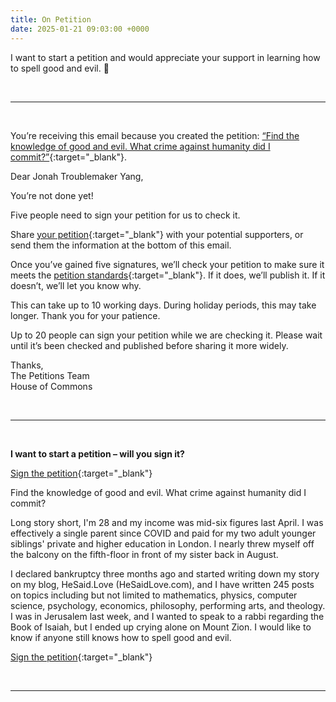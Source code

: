 ```yaml
---
title: On Petition
date: 2025-01-21 09:03:00 +0000
---
```


I want to start a petition and would appreciate your support in learning how to spell good and evil. 🙏

<br>

*******

<br>

You’re receiving this email because you created the petition: [“Find the knowledge of good and evil. What crime against humanity did I commit?”](https://petition.parliament.uk/petitions/714724/sponsors/new?token=sVp9ZnfBuCPfLbij1bxC){:target="_blank"}.

Dear Jonah Troublemaker Yang,  

You’re not done yet!  

Five people need to sign your petition for us to check it.  

Share [your petition](https://petition.parliament.uk/petitions/714724/sponsors/new?token=sVp9ZnfBuCPfLbij1bxC){:target="_blank"} with your potential supporters, or send them the information at the bottom of this email.  

Once you’ve gained five signatures, we’ll check your petition to make sure it meets the [petition standards](https://petition.parliament.uk/help#standards){:target="_blank"}. If it does, we’ll publish it. If it doesn’t, we’ll let you know why.  

This can take up to 10 working days. During holiday periods, this may take longer. Thank you for your patience.  

Up to 20 people can sign your petition while we are checking it. Please wait until it’s been checked and published before sharing it more widely.  

Thanks,  
The Petitions Team  
House of Commons  

<br>

*******

<br>

**I want to start a petition – will you sign it?**  

[Sign the petition](https://petition.parliament.uk/petitions/714724/sponsors/new?token=sVp9ZnfBuCPfLbij1bxC){:target="_blank"}

Find the knowledge of good and evil. What crime against humanity did I commit?  

Long story short, I'm 28 and my income was mid-six figures last April. I was effectively a single parent since COVID and paid for my two adult younger siblings' private and higher education in London. I nearly threw myself off the balcony on the fifth-floor in front of my sister back in August.  

I declared bankruptcy three months ago and started writing down my story on my blog, HeSaid.Love (HeSaidLove.com), and I have written 245 posts on topics including but not limited to mathematics, physics, computer science, psychology, economics, philosophy, performing arts, and theology. I was in Jerusalem last week, and I wanted to speak to a rabbi regarding the Book of Isaiah, but I ended up crying alone on Mount Zion. I would like to know if anyone still knows how to spell good and evil.  

[Sign the petition](https://petition.parliament.uk/petitions/714724/sponsors/new?token=sVp9ZnfBuCPfLbij1bxC){:target="_blank"}

<br>

*******

<br>

<object data="https://dl.hesaidlove.com/petition.pdf" type='application/pdf'></object>
